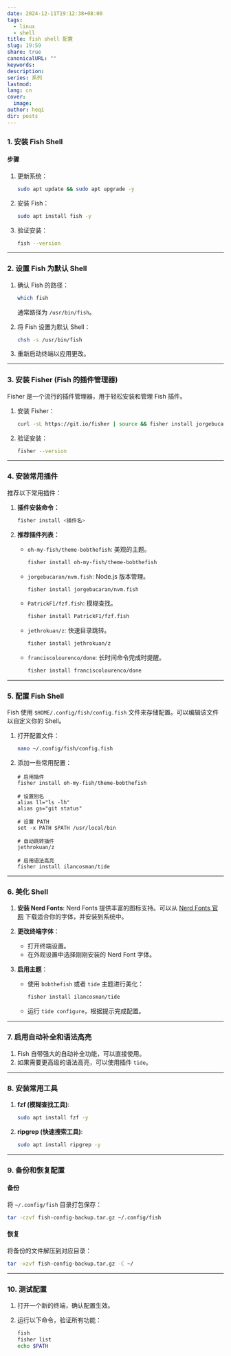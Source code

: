 ```yaml
---
date: 2024-12-11T19:12:38+08:00
tags:
  - linux
  - shell
title: fish shell 配置
slug: 19:59
share: true
canonicalURL: ""
keywords: 
description: 
series: 系列
lastmod: 
lang: cn
cover:
  image: 
author: heqi
dir: posts
---
```




### **1. 安装 Fish Shell**

#### **步骤**

1. 更新系统：
    
    ```bash
    sudo apt update && sudo apt upgrade -y
    ```
    
2. 安装 Fish：
    
    ```bash
    sudo apt install fish -y
    ```
    
3. 验证安装：
    
    ```bash
    fish --version
    ```
    

---

### **2. 设置 Fish 为默认 Shell**

1. 确认 Fish 的路径：
    
    ```bash
    which fish
    ```
    
    通常路径为 `/usr/bin/fish`。
2. 将 Fish 设置为默认 Shell：
    
    ```bash
    chsh -s /usr/bin/fish
    ```
    
3. 重新启动终端以应用更改。

---

### **3. 安装 Fisher (Fish 的插件管理器)**

Fisher 是一个流行的插件管理器，用于轻松安装和管理 Fish 插件。

1. 安装 Fisher：
    
    ```bash
    curl -sL https://git.io/fisher | source && fisher install jorgebucaran/fisher
    ```
    
2. 验证安装：
    
    ```bash
    fisher --version
    ```
    

---

### **4. 安装常用插件**

推荐以下常用插件：

1. **插件安装命令：**
    
    ```bash
    fisher install <插件名>
    ```
    
2. **推荐插件列表：**
    - `oh-my-fish/theme-bobthefish`: 美观的主题。
        
        ```bash
        fisher install oh-my-fish/theme-bobthefish
        ```
        
    - `jorgebucaran/nvm.fish`: Node.js 版本管理。
        
        ```bash
        fisher install jorgebucaran/nvm.fish
        ```
        
    - `PatrickF1/fzf.fish`: 模糊查找。
        
        ```bash
        fisher install PatrickF1/fzf.fish
        ```
        
    - `jethrokuan/z`: 快速目录跳转。
        
        ```bash
        fisher install jethrokuan/z
        ```
        
    - `franciscolourenco/done`: 长时间命令完成时提醒。
        
        ```bash
        fisher install franciscolourenco/done
        ```
        

---

### **5. 配置 Fish Shell**

Fish 使用 `$HOME/.config/fish/config.fish` 文件来存储配置。可以编辑该文件以自定义你的 Shell。

1. 打开配置文件：
    
    ```bash
    nano ~/.config/fish/config.fish
    ```
    
2. 添加一些常用配置：
    
    ```fish
    # 启用插件
    fisher install oh-my-fish/theme-bobthefish
    
    # 设置别名
    alias ll="ls -lh"
    alias gs="git status"
    
    # 设置 PATH
    set -x PATH $PATH /usr/local/bin
    
    # 自动跳转插件
    jethrokuan/z
    
    # 启用语法高亮
    fisher install ilancosman/tide
    ```
    

---

### **6. 美化 Shell**

1. **安装 Nerd Fonts**: Nerd Fonts 提供丰富的图标支持。可以从 [Nerd Fonts 官网](https://www.nerdfonts.com/) 下载适合你的字体，并安装到系统中。
    
2. **更改终端字体**：
    
    - 打开终端设置。
    - 在外观设置中选择刚刚安装的 Nerd Font 字体。
3. **启用主题**：
    
    - 使用 `bobthefish` 或者 `tide` 主题进行美化：
        
        ```bash
        fisher install ilancosman/tide
        ```
        
    - 运行 `tide configure`，根据提示完成配置。

---

### **7. 启用自动补全和语法高亮**

1. Fish 自带强大的自动补全功能，可以直接使用。
2. 如果需要更高级的语法高亮，可以使用插件 `tide`。

---

### **8. 安装常用工具**

1. **fzf (模糊查找工具)**:
    
    ```bash
    sudo apt install fzf -y
    ```
    
2. **ripgrep (快速搜索工具)**:
    
    ```bash
    sudo apt install ripgrep -y
    ```
    

---

### **9. 备份和恢复配置**

#### **备份**

将 `~/.config/fish` 目录打包保存：

```bash
tar -czvf fish-config-backup.tar.gz ~/.config/fish
```

#### **恢复**

将备份的文件解压到对应目录：

```bash
tar -xzvf fish-config-backup.tar.gz -C ~/
```

---

### **10. 测试配置**

1. 打开一个新的终端，确认配置生效。
2. 运行以下命令，验证所有功能：
    
    ```bash
    fish
    fisher list
    echo $PATH
    ```
    
